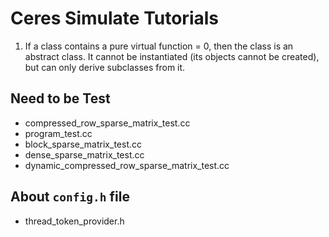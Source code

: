# Ceres Simulate Tutorials

1. If a class contains a pure virtual function = 0, then the class is an abstract class. It cannot be instantiated (its objects cannot be created), but can only derive subclasses from it.

## Need to be Test
- compressed_row_sparse_matrix_test.cc
- program_test.cc
- block_sparse_matrix_test.cc
- dense_sparse_matrix_test.cc
- dynamic_compressed_row_sparse_matrix_test.cc

## About `config.h` file
- thread_token_provider.h